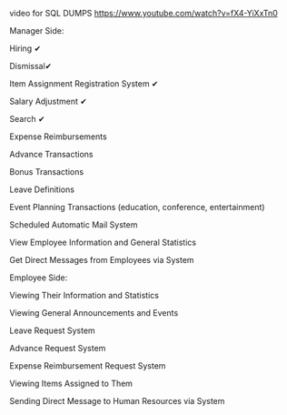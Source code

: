 video for SQL DUMPS
https://www.youtube.com/watch?v=fX4-YiXxTn0 

Manager Side:

Hiring ✔

Dismissal✔

Item Assignment Registration System ✔

Salary Adjustment ✔

Search ✔

Expense Reimbursements

Advance Transactions

Bonus Transactions

Leave Definitions

Event Planning Transactions (education, conference, entertainment)

Scheduled Automatic Mail System

View Employee Information and General Statistics

Get Direct Messages from Employees via System


Employee Side:


Viewing Their Information and Statistics

Viewing General Announcements and Events

Leave Request System

Advance Request System

Expense Reimbursement Request System

Viewing Items Assigned to Them

Sending Direct Message to Human Resources via System


